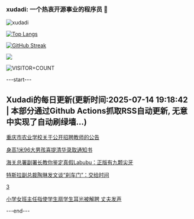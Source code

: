 ### xudadi: 一个热衷开源事业的程序员 👋

![xudadi](https://github-readme-stats-git-masterorgs-github-readme-stats-team.vercel.app/api?username=xudadi)

[![Top Langs](https://github-readme-stats.vercel.app/api/top-langs/?username=xudadi)](https://github.com/anuraghazra/github-readme-stats)

[![GitHub Streak](https://streak-stats.demolab.com?user=xudadi&locale=zh_Hans)](https://git.io/streak-stats)

![](https://raw.githubusercontent.com/xudadi/xudadi/main/assets/github-contribution-grid-snake.svg)

![VISITOR+COUNT](https://komarev.com/ghpvc/?username=xudadi&label=VISITOR+COUNT)


---start---

## Xudadi的每日更新(更新时间:2025-07-14 19:18:42 | 本部分通过Github Actions抓取RSS自动更新, 无意中实现了自动刷绿墙...)

[重庆市农业学校关于公开招聘教师的公告](https://www.gongkaoleida.com/article/2507969)

[身高1米96大男孩喜提清华录取通知书](https://m.163.com/news/article/K4E9990H051492T3.html)

[海关总署副署长教你鉴定真假Labubu：正版有九颗尖牙](https://m.163.com/news/article/K4E90T95053469M5.html)

[特斯拉副总裁陶琳发文谈“刹车门”：交给时间](https://m.163.com/news/article/K4E5NHLC053469LG.html)

[3](https://m.163.com/touch/news/sub/domestic)

[小学女班主任指使学生扇学生耳光被解聘 丈夫发声](https://m.163.com/news/article/K4E6KFU905561G0D.html)

---end---
